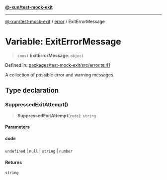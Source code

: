[**@-xun/test-mock-exit**](../../README.md)

***

[@-xun/test-mock-exit](../../README.md) / [error](../README.md) / ExitErrorMessage

# Variable: ExitErrorMessage

> `const` **ExitErrorMessage**: `object`

Defined in: [packages/test-mock-exit/src/error.ts:41](https://github.com/Xunnamius/test-utils/blob/cdaba14aaa0c59c409a7af3aa16cea9c7f60e992/packages/test-mock-exit/src/error.ts#L41)

A collection of possible error and warning messages.

## Type declaration

### SuppressedExitAttempt()

> **SuppressedExitAttempt**(`code`): `string`

#### Parameters

##### code

`undefined` | `null` | `string` | `number`

#### Returns

`string`
